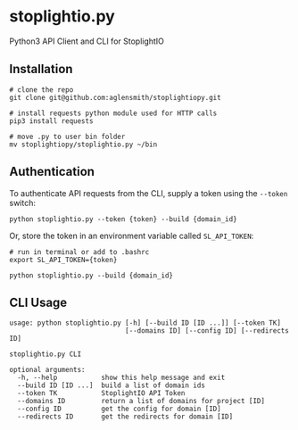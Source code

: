 # stoplightio.py

Python3 API Client and CLI for StoplightIO

## Installation

```shell
# clone the repo
git clone git@github.com:aglensmith/stoplightiopy.git

# install requests python module used for HTTP calls
pip3 install requests

# move .py to user bin folder
mv stoplightiopy/stoplightio.py ~/bin
```

## Authentication
To authenticate API requests from the CLI, supply a token using the `--token` switch:

```shell
python stoplightio.py --token {token} --build {domain_id}
```

Or, store the token in an environment variable called `SL_API_TOKEN`:

```shell
# run in terminal or add to .bashrc
export SL_API_TOKEN={token}

python stoplightio.py --build {domain_id}
```

## CLI Usage

```shell
usage: python stoplightio.py [-h] [--build ID [ID ...]] [--token TK]
                             [--domains ID] [--config ID] [--redirects ID]

stoplightio.py CLI

optional arguments:
  -h, --help           show this help message and exit
  --build ID [ID ...]  build a list of domain ids
  --token TK           StoplightIO API Token
  --domains ID         return a list of domains for project [ID]
  --config ID          get the config for domain [ID]
  --redirects ID       get the redirects for domain [ID]
```
